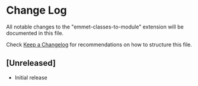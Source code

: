 # Change Log

All notable changes to the "emmet-classes-to-module" extension will be documented in this file.

Check [Keep a Changelog](http://keepachangelog.com/) for recommendations on how to structure this file.

## [Unreleased]

- Initial release